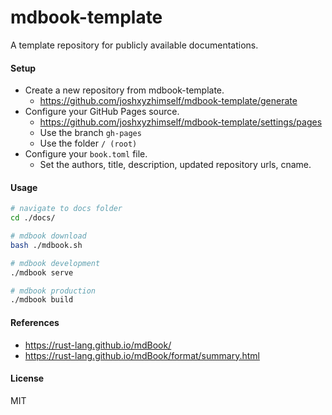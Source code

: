 # mdbook-template

A template repository for publicly available documentations.

#### Setup

- Create a new repository from mdbook-template.
  - https://github.com/joshxyzhimself/mdbook-template/generate
- Configure your GitHub Pages source.
  - https://github.com/joshxyzhimself/mdbook-template/settings/pages
  - Use the branch `gh-pages`
  - Use the folder `/ (root)`
- Configure your `book.toml` file.
  - Set the authors, title, description, updated repository urls, cname.

#### Usage

```sh
# navigate to docs folder
cd ./docs/

# mdbook download
bash ./mdbook.sh

# mdbook development
./mdbook serve

# mdbook production
./mdbook build
```

#### References

- https://rust-lang.github.io/mdBook/
- https://rust-lang.github.io/mdBook/format/summary.html

#### License

MIT